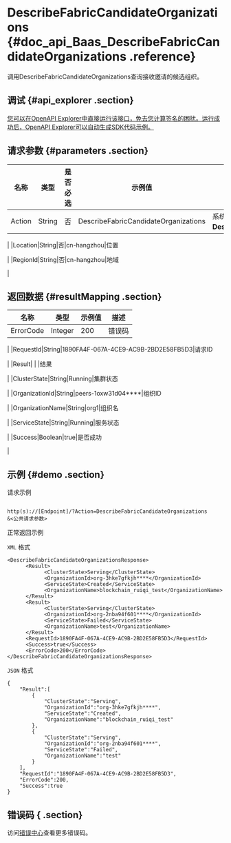 # DescribeFabricCandidateOrganizations {#doc_api_Baas_DescribeFabricCandidateOrganizations .reference}

调用DescribeFabricCandidateOrganizations查询接收邀请的候选组织。

## 调试 {#api_explorer .section}

[您可以在OpenAPI Explorer中直接运行该接口，免去您计算签名的困扰。运行成功后，OpenAPI Explorer可以自动生成SDK代码示例。](https://api.aliyun.com/#product=Baas&api=DescribeFabricCandidateOrganizations&type=RPC&version=2018-12-21)

## 请求参数 {#parameters .section}

|名称|类型|是否必选|示例值|描述|
|--|--|----|---|--|
|Action|String|否|DescribeFabricCandidateOrganizations|系统规定参数。取值：**DescribeFabricCandidateOrganizations**。

 |
|Location|String|否|cn-hangzhou|位置

 |
|RegionId|String|否|cn-hangzhou|地域

 |

## 返回数据 {#resultMapping .section}

|名称|类型|示例值|描述|
|--|--|---|--|
|ErrorCode|Integer|200|错误码

 |
|RequestId|String|1890FA4F-067A-4CE9-AC9B-2BD2E58FB5D3|请求ID

 |
|Result| | |结果

 |
|ClusterState|String|Running|集群状态

 |
|OrganizationId|String|peers-1oxw31d04\*\*\*\*|组织ID

 |
|OrganizationName|String|org1|组织名

 |
|ServiceState|String|Running|服务状态

 |
|Success|Boolean|true|是否成功

 |

## 示例 {#demo .section}

请求示例

``` {#request_demo}

http(s)://[Endpoint]/?Action=DescribeFabricCandidateOrganizations
&<公共请求参数>

```

正常返回示例

`XML` 格式

``` {#xml_return_success_demo}
<DescribeFabricCandidateOrganizationsResponse>
	  <Result>
		    <ClusterState>Serving</ClusterState>
		    <OrganizationId>org-3hke7gfkjh****</OrganizationId>
		    <ServiceState>Created</ServiceState>
		    <OrganizationName>blockchain_ruiqi_test</OrganizationName>
	  </Result>
	  <Result>
		    <ClusterState>Serving</ClusterState>
		    <OrganizationId>org-2nba94f601****</OrganizationId>
		    <ServiceState>Failed</ServiceState>
		    <OrganizationName>test</OrganizationName>
	  </Result>
	  <RequestId>1890FA4F-067A-4CE9-AC9B-2BD2E58FB5D3</RequestId>
	  <Success>true</Success>
	  <ErrorCode>200</ErrorCode>
</DescribeFabricCandidateOrganizationsResponse>
```

`JSON` 格式

``` {#json_return_success_demo}
{
	"Result":[
		{
			"ClusterState":"Serving",
			"OrganizationId":"org-3hke7gfkjh****",
			"ServiceState":"Created",
			"OrganizationName":"blockchain_ruiqi_test"
		},
		{
			"ClusterState":"Serving",
			"OrganizationId":"org-2nba94f601****",
			"ServiceState":"Failed",
			"OrganizationName":"test"
		}
	],
	"RequestId":"1890FA4F-067A-4CE9-AC9B-2BD2E58FB5D3",
	"ErrorCode":200,
	"Success":true
}
```

## 错误码 { .section}

访问[错误中心](https://error-center.aliyun.com/status/product/Baas)查看更多错误码。

